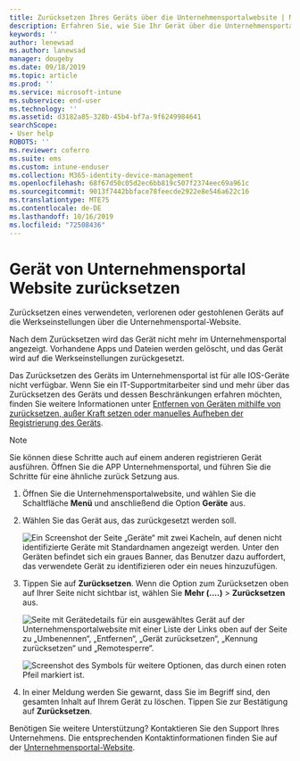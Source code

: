 ```yaml
---
title: Zurücksetzen Ihres Geräts über die Unternehmensportalwebsite | Microsoft-Dokumentation
description: Erfahren Sie, wie Sie Ihr Gerät über die Unternehmensportal-Website auf die Werkseinstellungen zurücksetzen.
keywords: ''
author: lenewsad
ms.author: lanewsad
manager: dougeby
ms.date: 09/18/2019
ms.topic: article
ms.prod: ''
ms.service: microsoft-intune
ms.subservice: end-user
ms.technology: ''
ms.assetid: d3182a85-328b-45b4-bf7a-9f6249984641
searchScope:
- User help
ROBOTS: ''
ms.reviewer: coferro
ms.suite: ems
ms.custom: intune-enduser
ms.collection: M365-identity-device-management
ms.openlocfilehash: 68f67d50c05d2ec6bb819c507f2374eec69a961c
ms.sourcegitcommit: 9013f7442bbface78feecde2922e8e546a622c16
ms.translationtype: MTE75
ms.contentlocale: de-DE
ms.lasthandoff: 10/16/2019
ms.locfileid: "72508436"
---
```

# <a name="reset-device-from-company-portal-website"></a>Gerät von Unternehmensportal Website zurücksetzen

Zurücksetzen eines verwendeten, verlorenen oder gestohlenen Geräts auf die Werkseinstellungen über die Unternehmensportal-Website.  

Nach dem Zurücksetzen wird das Gerät nicht mehr im Unternehmensportal angezeigt. Vorhandene Apps und Dateien werden gelöscht, und das Gerät wird auf die Werkseinstellungen zurückgesetzt. 

Das Zurücksetzen des Geräts im Unternehmensportal ist für alle IOS-Geräte nicht verfügbar. Wenn Sie ein IT-Supportmitarbeiter sind und mehr über das Zurücksetzen des Geräts und dessen Beschränkungen erfahren möchten, finden Sie weitere Informationen unter [Entfernen von Geräten mithilfe von zurücksetzen, außer Kraft setzen oder manuelles Aufheben der Registrierung des Geräts](https://docs.microsoft.com/intune/devices-wipe).  

> [!Note]
> Sie können diese Schritte auch auf einem anderen registrieren Gerät ausführen. Öffnen Sie die APP Unternehmensportal, und führen Sie die Schritte für eine ähnliche zurück Setzung aus. 

1. Öffnen Sie die Unternehmensportalwebsite, und wählen Sie die Schaltfläche __Menü__ und anschließend die Option __Geräte__ aus.  

2. Wählen Sie das Gerät aus, das zurückgesetzt werden soll.

    ![Ein Screenshot der Seite „Geräte“ mit zwei Kacheln, auf denen nicht identifizierte Geräte mit Standardnamen angezeigt werden. Unter den Geräten befindet sich ein graues Banner, das Benutzer dazu auffordert, das verwendete Gerät zu identifizieren oder ein neues hinzuzufügen.](./media/rename-reset-device-step2-1808.png)  

3. Tippen Sie auf **Zurücksetzen**. Wenn die Option zum Zurücksetzen oben auf Ihrer Seite nicht sichtbar ist, wählen Sie **Mehr (....)**  > **Zurücksetzen** aus.  

     ![Seite mit Gerätedetails für ein ausgewähltes Gerät auf der Unternehmensportalwebsite mit einer Liste der Links oben auf der Seite zu „Umbenennen“, „Entfernen“, „Gerät zurücksetzen“, „Kennung zurücksetzen“ und „Remotesperre“. ](./media/rename-reset-device-1808.png)  

    ![Screenshot des Symbols für weitere Optionen, das durch einen roten Pfeil markiert ist.](./media/rename-reset-device-step3-more-1808.png)  

4. In einer Meldung werden Sie gewarnt, dass Sie im Begriff sind, den gesamten Inhalt auf Ihrem Gerät zu löschen. Tippen Sie zur Bestätigung auf **Zurücksetzen**.  

Benötigen Sie weitere Unterstützung? Kontaktieren Sie den Support Ihres Unternehmens. Die entsprechenden Kontaktinformationen finden Sie auf der [Unternehmensportal-Website](https://go.microsoft.com/fwlink/?linkid=2010980).

